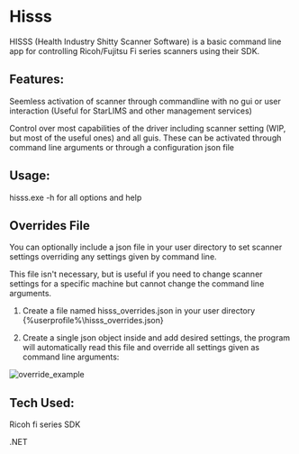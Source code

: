 # Hisss
HISSS (Health Industry Shitty Scanner Software) is a basic command line app for controlling Ricoh/Fujitsu Fi series scanners using their SDK.

## Features:
Seemless activation of scanner through commandline with no gui or user interaction (Useful for StarLIMS and other management services)

Control over most capabilities of the driver including scanner setting (WIP, but most of the useful ones) and all guis. These can be activated through command line arguments or through a configuration json file

## Usage:
hisss.exe -h for all options and help

## Overrides File
You can optionally include a json file in your user directory to set scanner settings overriding any settings given by command line.

This file isn't necessary, but is useful if you need to change scanner settings for a specific machine but cannot change the command line arguments.

1. Create a file named hisss_overrides.json in your user directory {%userprofile%\hisss_overrides.json}

2. Create a single json object inside and add desired settings, the program will automatically read this file and override all settings given as command line arguments:
   
![override_example](https://github.com/TheFlyIsASpy/Hisss/assets/56007360/13a0b6d9-c33f-4624-aae1-02d839660032)

## Tech Used:
Ricoh fi series SDK

.NET
